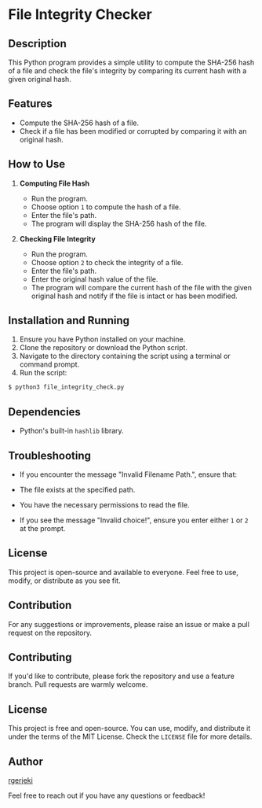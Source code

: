# File Integrity Checker

## Description
This Python program provides a simple utility to compute the SHA-256 hash of a file and check the file's integrity by comparing its current hash with a given original hash.

## Features
- Compute the SHA-256 hash of a file.
- Check if a file has been modified or corrupted by comparing it with an original hash.

## How to Use

1. **Computing File Hash**
    - Run the program.
    - Choose option `1` to compute the hash of a file.
    - Enter the file's path.
    - The program will display the SHA-256 hash of the file.

2. **Checking File Integrity**
    - Run the program.
    - Choose option `2` to check the integrity of a file.
    - Enter the file's path.
    - Enter the original hash value of the file.
    - The program will compare the current hash of the file with the given original hash and notify if the file is intact or has been modified.

## Installation and Running

1. Ensure you have Python installed on your machine.
2. Clone the repository or download the Python script.
3. Navigate to the directory containing the script using a terminal or command prompt.
4. Run the script:
```bash
$ python3 file_integrity_check.py
```

## Dependencies
- Python's built-in `hashlib` library.

## Troubleshooting
- If you encounter the message "Invalid Filename Path.", ensure that:
- The file exists at the specified path.
- You have the necessary permissions to read the file.

- If you see the message "Invalid choice!", ensure you enter either `1` or `2` at the prompt.

## License
This project is open-source and available to everyone. Feel free to use, modify, or distribute as you see fit.

## Contribution
For any suggestions or improvements, please raise an issue or make a pull request on the repository.

## Contributing

If you'd like to contribute, please fork the repository and use a feature branch. Pull requests are warmly welcome.

## License

This project is free and open-source. You can use, modify, and distribute it under the terms of the MIT License. Check the `LICENSE` file for more details.

## Author

[rgerjeki](https://github.com/rgerjeki)

Feel free to reach out if you have any questions or feedback!
